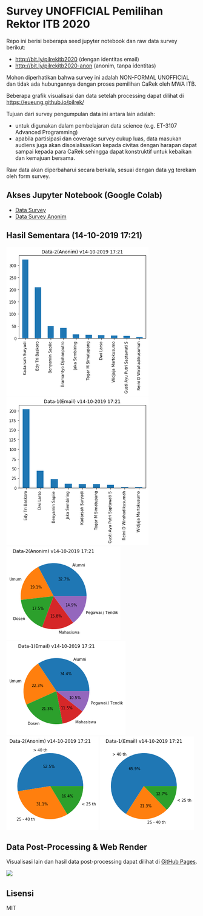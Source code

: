 # Survey UNOFFICIAL Pemilihan Rektor ITB 2020

Repo ini berisi beberapa seed jupyter notebook dan raw data survey berikut:

- http://bit.ly/pilrekitb2020 (dengan identitas email)
- http://bit.ly/pilrekitb2020-anon (anonim, tanpa identitas)

Mohon diperhatikan bahwa survey ini adalah NON-FORMAL UNOFFICIAL dan tidak ada hubungannya dengan proses pemilihan CaRek oleh MWA ITB. 

Beberapa grafik visualisasi dan data setelah processing dapat dilihat di https://eueung.github.io/pilrek/

Tujuan dari survey pengumpulan data ini antara lain adalah:
- untuk digunakan dalam pembelajaran data science (e.g. ET-3107 Advanced Programming)
- apabila partisipasi dan coverage survey cukup luas, data masukan audiens juga akan disosialisasikan kepada civitas dengan harapan dapat sampai kepada para CaRek sehingga dapat konstruktif untuk kebaikan dan kemajuan bersama.

Raw data akan diperbaharui secara berkala, sesuai dengan data yg terekam oleh form survey.

## Akses Jupyter Notebook (Google Colab)

- [Data Survey](https://colab.research.google.com/github/eueung/pilrek/blob/master/pilrek.ipynb)
- [Data Survey Anonim](https://colab.research.google.com/github/eueung/pilrek/blob/master/pilrek-anon.ipynb)

## Hasil Sementara (14-10-2019 17:21)

![](images/pilrek-anon_14-10-19_17-21.png)
![](images/pilrek_14-10-19_17-21.png)
![](images/cat-anon_14-10-19_17-21.png)
![](images/cat_14-10-19_17-21.png)
![](images/age-anon_14-10-19_17-21.png)
![](images/age_14-10-19_17-21.png)


## Data Post-Processing & Web Render

Visualisasi lain dan hasil data post-processing dapat dilihat di [GitHub Pages](https://eueung.github.io/pilrek/).

![](images/ss-01.png)

## Lisensi

MIT